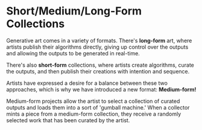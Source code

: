 # Short/Medium/Long-Form Collections

Generative art comes in a variety of formats. There's **long-form** art, where artists publish their algorithms directly, giving up control over the outputs and allowing the outputs to be generated in real-time.

There's also **short-form** collections, where artists create algorithms, curate the outputs, and then publish their creations with intention and sequence.

Artists have expressed a desire for a balance between these two approaches, which is why we have introduced a new format: **Medium-form!**

Medium-form projects allow the artist to select a collection of curated outputs and loads them into a sort of 'gumball machine.' When a collector mints a piece from a medium-form collection, they receive a randomly selected work that has been curated by the artist.
